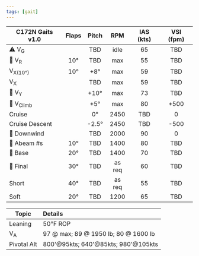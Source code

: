 ```yaml
---
tags: [gait]
---
```


| **C172N Gaits** v1.0 | **Flaps** | **Pitch** | **RPM** | **IAS (kts)** | **VSI (fpm)** |
| -------------------- |:---------:|:---------:|:-------:|:-------------:|:-------------:|
| ⚠️ V<sub>G</sub>     |           |    TBD    |  idle   |      65       |      TBD      |
| 🛫 V<sub>R</sub>     |    10°    |    TBD    |   max   |      55       |      TBD      |
| V<sub>X(10°)</sub>   |    10°    |    +8°    |   max   |      59       |      TBD      |
| V<sub>X</sub>        |           |    TBD    |   max   |      59       |      TBD      |
| 🛫 V<sub>Y</sub>     |           |   +10°    |   max   |      73       |      TBD      |
| 🛫 V<sub>Climb</sub> |           |    +5°    |   max   |      80       |     +500      |
| Cruise               |           |    0°     |  2450   |      TBD      |       0       |
| Cruise Descent       |           |  \-2.5°   |  2450   |      TBD      |     \-500     |
| 🛬 Downwind          |           |    TBD    |  2000   |      90       |       0       |
| 🛬 Abeam \#s     |    10°    |    TBD    |  1400   |      80       |      TBD      |
| 🛬 Base              |    20°    |    TBD    |  1400   |      70       |      TBD      |
| 🛬 Final             |    30°    |    TBD    | as req  |      60       |      TBD      |
| Short                |    40°    |    TBD    | as req  |      55       |      TBD      |
| Soft                 |    20°    |    TBD    |  1200   |      65       |      TBD      |


| Topic         | Details                              |
| ------------- |:------------------------------------ |
| Leaning       | 50°F ROP                             |
| V<sub>A</sub> | 97 @ max; 89 @ 1950 lb; 80 @ 1600 lb |
| Pivotal Alt   | 800'@95kts; 640'@85kts; 980'@105kts  | 
